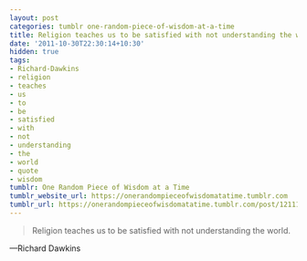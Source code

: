 ```yaml
---
layout: post
categories: tumblr one-random-piece-of-wisdom-at-a-time
title: Religion teaches us to be satisfied with not understanding the world.
date: '2011-10-30T22:30:14+10:30'
hidden: true
tags:
- Richard-Dawkins
- religion
- teaches
- us
- to
- be
- satisfied
- with
- not
- understanding
- the
- world
- quote
- wisdom
tumblr: One Random Piece of Wisdom at a Time
tumblr_website_url: https://onerandompieceofwisdomatatime.tumblr.com
tumblr_url: https://onerandompieceofwisdomatatime.tumblr.com/post/12111947535/religion-teaches-us-to-be-satisfied-with-not
---
```

> Religion teaches us to be satisfied with not understanding the world.

—Richard Dawkins
